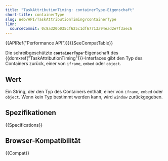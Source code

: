 ```yaml
---
title: "TaskAttributionTiming: containerType-Eigenschaft"
short-title: containerType
slug: Web/API/TaskAttributionTiming/containerType
l10n:
  sourceCommit: 0c8a320b035cf625c1df67713a94ead2e7f3aec6
---
```


{{APIRef("Performance API")}}{{SeeCompatTable}}

Die schreibgeschützte **`containerType`**-Eigenschaft des {{domxref("TaskAttributionTiming")}}-Interfaces gibt den Typ des Containers zurück, einer von `iframe`, `embed` oder `object`.

## Wert

Ein String, der den Typ des Containers enthält, einer von `iframe`, `embed` oder `object`. Wenn kein Typ bestimmt werden kann, wird `window` zurückgegeben.

## Spezifikationen

{{Specifications}}

## Browser-Kompatibilität

{{Compat}}
